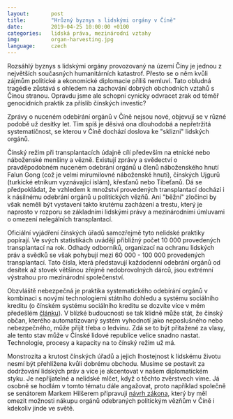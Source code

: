 ```yaml
---
layout:       post
title:        "Hrůzný byznys s lidskými orgány v Číně"
date:         2019-04-25 10:00:00 +0100
categories:   lidská práva, mezinárodní vztahy
img:          organ-harvesting.jpg
language:     czech
---
```


Rozsáhlý byznys s lidskými orgány provozovaný na území Číny je jednou z největších současných humanitárních katastrof. Přesto se o něm kvůli zájmům politické a ekonomické diplomacie příliš nemluví. Tato obludná tragédie zůstává s ohledem na zachování dobrých obchodních vztahů s Čínou stranou. Opravdu jsme ale schopni cynicky odvracet zrak od téměř genocidních praktik za příslib čínských investic?

<!--more-->

Zprávy o nuceném odebírání orgánů v Číně nejsou nové, objevují se v různé podobě už desítky let. Tím spíš je děsivá ona dlouhodobá a nepřetržitá systematičnost, se kterou v Číně dochází doslova ke "sklizni" lidských orgánů.

Čínský režim při transplantacích údajně cílí především na etnické nebo náboženské menšiny a vězně. Existují zprávy a svědectví o pravděpodobném nuceném odebrání orgánů u členů náboženského hnutí Falun Gong (což je velmi mírumilovné náboženské hnutí), čínských Ujgurů (turkické etnikum vyznávající islám), křesťanů nebo Tibeťanů. Dá se předpokládat, že vzhledem k množství provedených transplantací dochází i k násilnému odebrání orgánů u politických vězňů. Ani "běžní" zločinci by však neměli být vystaveni takto krutému zacházení a trestu, který je naprosto v rozporu se základními lidskými právy a mezinárodními úmluvami o omezení nelegálních transplantací.

Oficiální vyjádření čínských úřadů samozřejmě tyto nelidské praktiky popírají. Ve svých statistikách uvádějí přibližný počet 10 000 provedených transplantací na rok. Odhady odborníků, organizací na ochranu lidských práv a svědků se však pohybují mezi 60 000 - 100 000 provedených transplantací. Tato čísla, která představují každodenní odebrání orgánů od desítek až stovek většinou zřejmě nedobrovolných dárců, jsou extrémní výstrahou pro mezinárodní společenství.

Obzvláště nebezpečná je praktika systematického odebírání orgánů v kombinaci s novými technologiemi státního dohledu a systému sociálního kreditu (o čínském systému sociálního kreditu se dozvíte více v mém předešlém [článku](https://mikulas-peksa.eu/2019/cinsky-system-socialniho-kreditu.html)). V blízké budoucnosti se tak klidně může stát, že čínský občan, kterého automatizovaný systém vyhodnotí jako neposlušného nebo nebezpečného, může přijít třeba o ledvinu. Zdá se to být přitažené za vlasy, ale tento stav může v Čínské lidové republice velice snadno nastat. Technologie, procesy a kapacity na to čínský režim už má.

Monstrozita a krutost čínských úřadů a jejich lhostejnost k lidskému životu nesmí být přehlížena kvůli dobrému obchodu. Musíme se postavit za dodržování lidských práv a více je akcentovat v našem diplomatickém styku. Je nepřijatelné a nelidské mlčet, když o těchto zvěrstvech víme. Já osobně se hodlám v tomto tématu dále angažovat, proto například společně se senátorem Markem Hilšerem připravuji [návrh zákona](https://www.pirati.cz/tiskove-zpravy/pirati-pripravuji-zakon-proti-kupceni-s-organy.html), který by měl omezit možnosti nákupu orgánů odebraných politickým vězňům v Číně i kdekoliv jinde ve světě.
